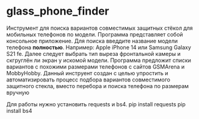 # glass_phone_finder
Инструмент для поиска вариантов совместимых защитных стёкол для мобильных телефонов по модели. 
Программа представляет собой консольное приложение.
Для поиска введдите название модели телефона **полностью**. Например:  Apple iPhone 14 или Samsung Galaxy S21 fe.
Далее следует выбрать тип выреза фронтальной камеры и скгруглён  ли экран у искомой модели.
Программа предложит списки вариантов с похожими размерами телефонов с сайтов GSMArena и MobbyHobby.
Данный инструент создан с целью упростить и автоматизировать процесс подбора вариантов совместимого защитного стекла, вместо перебора и поиска телефона по размерам вручную

Для работы нужно установить requests и bs4. 
pip install requests
pip install bs4
